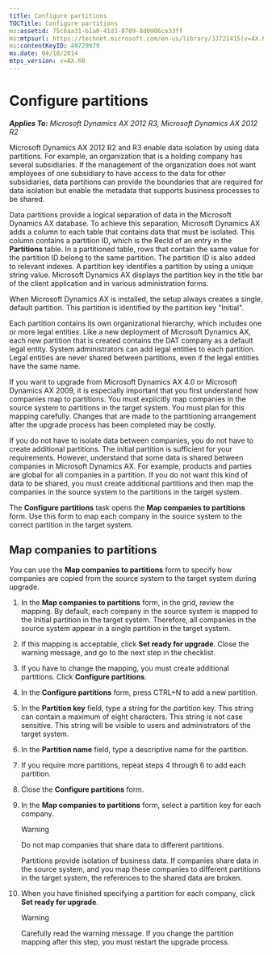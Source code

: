 ```yaml
---
title: Configure partitions
TOCTitle: Configure partitions
ms:assetid: 75c6aa31-b1a0-41d3-8709-8d0986ce33ff
ms:mtpsurl: https://technet.microsoft.com/en-us/library/JJ721415(v=AX.60)
ms:contentKeyID: 49729979
ms.date: 04/18/2014
mtps_version: v=AX.60
---
```


# Configure partitions 


_**Applies To:** Microsoft Dynamics AX 2012 R3, Microsoft Dynamics AX 2012 R2_

Microsoft Dynamics AX 2012 R2 and R3 enable data isolation by using data partitions. For example, an organization that is a holding company has several subsidiaries. If the management of the organization does not want employees of one subsidiary to have access to the data for other subsidiaries, data partitions can provide the boundaries that are required for data isolation but enable the metadata that supports business processes to be shared.

Data partitions provide a logical separation of data in the Microsoft Dynamics AX database. To achieve this separation, Microsoft Dynamics AX adds a column to each table that contains data that must be isolated. This column contains a partition ID, which is the RecId of an entry in the **Partitions** table. In a partitioned table, rows that contain the same value for the partition ID belong to the same partition. The partition ID is also added to relevant indexes. A partition key identifies a partition by using a unique string value. Microsoft Dynamics AX displays the partition key in the title bar of the client application and in various administration forms.

When Microsoft Dynamics AX is installed, the setup always creates a single, default partition. This partition is identified by the partition key "Initial".

Each partition contains its own organizational hierarchy, which includes one or more legal entities. Like a new deployment of Microsoft Dynamics AX, each new partition that is created contains the DAT company as a default legal entity. System administrators can add legal entities to each partition. Legal entities are never shared between partitions, even if the legal entities have the same name.

If you want to upgrade from Microsoft Dynamics AX 4.0 or Microsoft Dynamics AX 2009, it is especially important that you first understand how companies map to partitions. You must explicitly map companies in the source system to partitions in the target system. You must plan for this mapping carefully. Changes that are made to the partitioning arrangement after the upgrade process has been completed may be costly.

If you do not have to isolate data between companies, you do not have to create additional partitions. The initial partition is sufficient for your requirements. However, understand that some data is shared between companies in Microsoft Dynamics AX. For example, products and parties are global for all companies in a partition. If you do not want this kind of data to be shared, you must create additional partitions and then map the companies in the source system to the partitions in the target system.

The **Configure partitions** task opens the **Map companies to partitions** form. Use this form to map each company in the source system to the correct partition in the target system.

## Map companies to partitions

You can use the **Map companies to partitions** form to specify how companies are copied from the source system to the target system during upgrade.

1.  In the **Map companies to partitions** form, in the grid, review the mapping. By default, each company in the source system is mapped to the Initial partition in the target system. Therefore, all companies in the source system appear in a single partition in the target system.

2.  If this mapping is acceptable, click **Set ready for upgrade**. Close the warning message, and go to the next step in the checklist.

3.  If you have to change the mapping, you must create additional partitions. Click **Configure partitions**.

4.  In the **Configure partitions** form, press CTRL+N to add a new partition.

5.  In the **Partition key** field, type a string for the partition key. This string can contain a maximum of eight characters. This string is not case sensitive. This string will be visible to users and administrators of the target system.

6.  In the **Partition name** field, type a descriptive name for the partition.

7.  If you require more partitions, repeat steps 4 through 6 to add each partition.

8.  Close the **Configure partitions** form.

9.  In the **Map companies to partitions** form, select a partition key for each company.
    

    > [!WARNING]
    > <P>Do not map companies that share data to different partitions.</P>
    > <P>Partitions provide isolation of business data. If companies share data in the source system, and you map these companies to different partitions in the target system, the references to the shared data are broken.</P>



10. When you have finished specifying a partition for each company, click **Set ready for upgrade**.
    

    > [!WARNING]
    > <P>Carefully read the warning message. If you change the partition mapping after this step, you must restart the upgrade process.</P>


  


